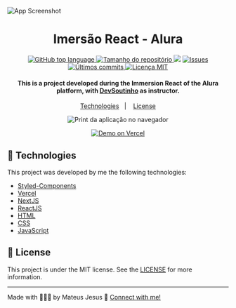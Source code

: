 ![App Screenshot](https://res.cloudinary.com/dx3vxwusq/image/upload/v1612148135/og-imersao-alura.1595534856_tjjtcs.png)

<h1 align="center">Imersão React - Alura</h1>

<p align="center">
  <a href="#language">
    <img alt="GitHub top language" src="https://img.shields.io/github/languages/top/MateusJSouza/reactjs-imersao" />
  </a>

  <a href="#repository-size">
    <img src="https://img.shields.io/github/repo-size/MateusJSouza/reactjs-imersao" alt="Tamanho do repositório" />
  </a>
  <a href="https://www.codacy.com/gh/MateusJSouza/reactjs-imersao/dashboard?utm_source=github.com&amp;utm_medium=referral&amp;utm_content=MateusJSouza/reactjs-imersao&amp;utm_campaign=Badge_Grade"><img src="https://app.codacy.com/project/badge/Grade/b9ac9c8b83f44361977021729ffb0399" /></a>
  <a href="https://github.com/MateusJSouza/MaratonaDiscovery/issues">
    <img src="https://img.shields.io/bitbucket/issues-raw/MateusJSouza/reactjs-imersao" alt="Issues" />
  </a>
  <a href="https://github.com/MateusJSouza/MaratonaDiscovery/graphs/commit-activity">
    <img src="https://img.shields.io/github/last-commit/MateusJSouza/reactjs-imersao" alt="Últimos commits" />
  </a>
  <a href="https://github.com/MateusJSouza/MaratonaDiscovery/blob/main/LICENSE">
    <img src="https://img.shields.io/github/license/MateusJSouza/reactjs-imersao" alt="Licença MIT" />
  </a>
</p>

<h4 align="center">
  This is a project developed during the Immersion React of the Alura platform, with <a href="https://www.linkedin.com/in/omariosouto/">DevSoutinho</a> as instructor.
</h4>

<p align="center">
  <a href="#rocket-technologies">Technologies</a>&nbsp;&nbsp;&nbsp;|&nbsp;&nbsp;&nbsp;
  <a href="#memo-license">License</a>
</p>

<p align="center">
  <img src="https://res.cloudinary.com/dx3vxwusq/image/upload/v1612148934/miranha_frbfi6.png" alt="Print da aplicação no navegador">
</p>

<p align="center">
  <a href="https://reactjs-imersao.vercel.app/" target="_blank">
    <img alt="Demo on Vercel" src="https://res.cloudinary.com/dx3vxwusq/image/upload/v1612149295/yoyopmjxov495frebqcx.png">
  </a>
</p>

</p>

## 🚀 Technologies 
This project was developed by me the following technologies:

- [Styled-Components](https://styled-components.com/)
- [Vercel](https://vercel.com/dashboard)
- [NextJS](https://nextjs.org/)
- [ReactJS](https://pt-br.reactjs.org/)
- [HTML](https://www.w3schools.com/html/)
- [CSS](https://www.w3schools.com/css/)
- [JavaScript](https://www.w3schools.com/js/DEFAULT.asp)

## 📝 License

This project is under the MIT license. See the [LICENSE](https://github.com/MateusJSouza/MaratonaDiscovery/blob/main/LICENSE) for more information.

---

Made with 👨🏽‍💻 by Mateus Jesus 💙 [Connect with me!](https://www.linkedin.com/in/mateus-jesus)
